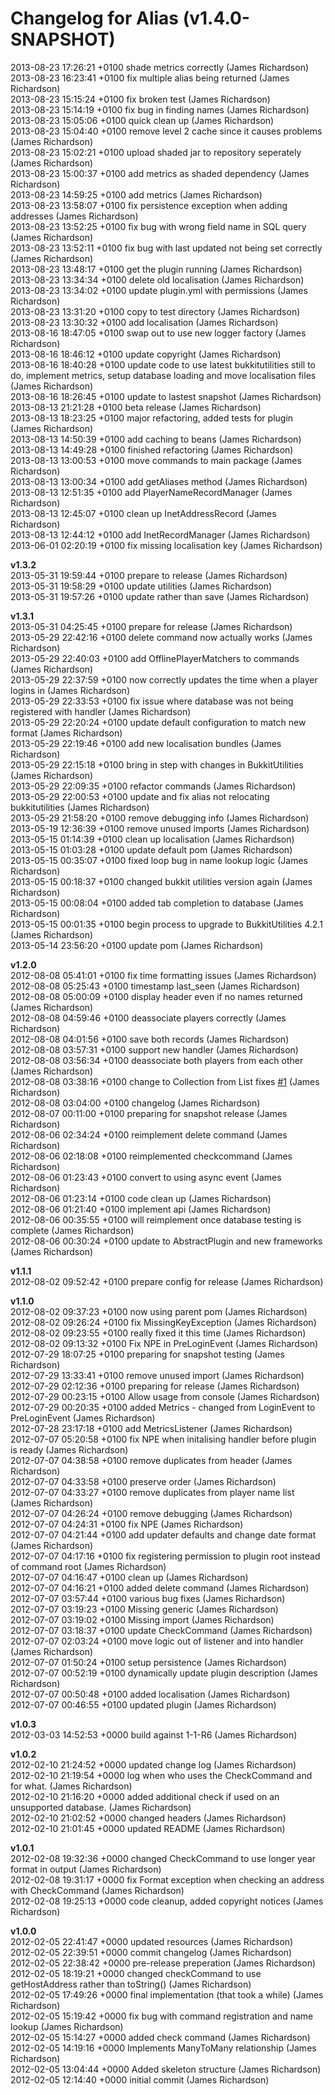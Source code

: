 # Changelog for Alias (v1.4.0-SNAPSHOT)

2013-08-23 17:26:21 +0100    shade metrics correctly (James Richardson)  
2013-08-23 16:23:41 +0100    fix multiple alias being returned (James Richardson)  
2013-08-23 15:15:24 +0100    fix broken test (James Richardson)  
2013-08-23 15:14:19 +0100    fix bug in finding names (James Richardson)  
2013-08-23 15:05:06 +0100    quick clean up (James Richardson)  
2013-08-23 15:04:40 +0100    remove level 2 cache since it causes problems (James Richardson)  
2013-08-23 15:02:21 +0100    upload shaded jar to repository seperately (James Richardson)  
2013-08-23 15:00:37 +0100    add metrics as shaded dependency (James Richardson)  
2013-08-23 14:59:25 +0100    add metrics (James Richardson)  
2013-08-23 13:58:07 +0100    fix persistence exception when adding addresses (James Richardson)  
2013-08-23 13:52:25 +0100    fix bug with wrong field name in SQL query (James Richardson)  
2013-08-23 13:52:11 +0100    fix bug with last updated not being set correctly (James Richardson)  
2013-08-23 13:48:17 +0100    get the plugin running (James Richardson)  
2013-08-23 13:34:34 +0100    delete old localisation (James Richardson)  
2013-08-23 13:34:02 +0100    update plugin.yml with permissions (James Richardson)  
2013-08-23 13:31:20 +0100    copy to test directory (James Richardson)  
2013-08-23 13:30:32 +0100    add localisation (James Richardson)  
2013-08-16 18:47:05 +0100    swap out to use new logger factory (James Richardson)  
2013-08-16 18:46:12 +0100    update copyright (James Richardson)  
2013-08-16 18:40:28 +0100    update code to use latest bukkitutilities still to do, implement metrics, setup database loading and move localisation files (James Richardson)  
2013-08-16 18:26:45 +0100    update to lastest snapshot (James Richardson)  
2013-08-13 21:21:28 +0100    beta release (James Richardson)  
2013-08-13 18:23:25 +0100    major refactoring, added tests for plugin (James Richardson)  
2013-08-13 14:50:39 +0100    add caching to beans (James Richardson)  
2013-08-13 14:49:28 +0100    finished refactoring (James Richardson)  
2013-08-13 13:00:53 +0100    move commands to main package (James Richardson)  
2013-08-13 13:00:34 +0100    add getAliases method (James Richardson)  
2013-08-13 12:51:35 +0100    add PlayerNameRecordManager (James Richardson)  
2013-08-13 12:45:07 +0100    clean up InetAddressRecord (James Richardson)  
2013-08-13 12:44:12 +0100    add InetRecordManager (James Richardson)  
2013-06-01 02:20:19 +0100    fix missing localisation key (James Richardson)  

**v1.3.2**  
2013-05-31 19:59:44 +0100    prepare to release (James Richardson)  
2013-05-31 19:58:29 +0100    update utilities (James Richardson)  
2013-05-31 19:57:26 +0100    update rather than save (James Richardson)  

**v1.3.1**  
2013-05-31 04:25:45 +0100    prepare for release (James Richardson)  
2013-05-29 22:42:16 +0100    delete command now actually works (James Richardson)  
2013-05-29 22:40:03 +0100    add OfflinePlayerMatchers to commands (James Richardson)  
2013-05-29 22:37:59 +0100    now correctly updates the time when a player logins in (James Richardson)  
2013-05-29 22:33:53 +0100    fix issue where database was not being registered with handler (James Richardson)  
2013-05-29 22:20:24 +0100    update default configuration to match new format (James Richardson)  
2013-05-29 22:19:46 +0100    add new localisation bundles (James Richardson)  
2013-05-29 22:15:18 +0100    bring in step with changes in BukkitUtilities (James Richardson)  
2013-05-29 22:09:35 +0100    refactor commands (James Richardson)  
2013-05-29 22:00:53 +0100    update and fix alias not relocating bukkitutilities (James Richardson)  
2013-05-29 21:58:20 +0100    remove debugging info (James Richardson)  
2013-05-19 12:36:39 +0100    remove unused imports (James Richardson)  
2013-05-15 01:14:39 +0100    clean up localisation (James Richardson)  
2013-05-15 01:03:28 +0100    update default pom (James Richardson)  
2013-05-15 00:35:07 +0100    fixed loop bug in name lookup logic (James Richardson)  
2013-05-15 00:18:37 +0100    changed bukkit utilities version again (James Richardson)  
2013-05-15 00:08:04 +0100    added tab completion to database (James Richardson)  
2013-05-15 00:01:35 +0100    begin process to upgrade to BukkitUtilities 4.2.1 (James Richardson)  
2013-05-14 23:56:20 +0100    update pom (James Richardson)  

**v1.2.0**  
2012-08-08 05:41:01 +0100    fix time formatting issues (James Richardson)  
2012-08-08 05:25:43 +0100    timestamp last_seen (James Richardson)  
2012-08-08 05:00:09 +0100    display header even if no names returned (James Richardson)  
2012-08-08 04:59:46 +0100    deassociate players correctly (James Richardson)  
2012-08-08 04:01:56 +0100    save both records (James Richardson)  
2012-08-08 03:57:31 +0100    support new handler (James Richardson)  
2012-08-08 03:56:34 +0100    deassociate both players from each other (James Richardson)  
2012-08-08 03:38:16 +0100    change to Collection from List fixes [#1](https://github.com/grandwazir/Alias/alias/issues/1) (James Richardson)  
2012-08-08 03:04:00 +0100    changelog (James Richardson)  
2012-08-07 00:11:00 +0100    preparing for snapshot release (James Richardson)  
2012-08-06 02:34:24 +0100    reimplement delete command (James Richardson)  
2012-08-06 02:18:08 +0100    reimplemented checkcommand (James Richardson)  
2012-08-06 01:23:43 +0100    convert to using async event (James Richardson)  
2012-08-06 01:23:14 +0100    code clean up (James Richardson)  
2012-08-06 01:21:40 +0100    implement api (James Richardson)  
2012-08-06 00:35:55 +0100    will reimplement once database testing is complete (James Richardson)  
2012-08-06 00:30:24 +0100    update to AbstractPlugin and new frameworks (James Richardson)  

**v1.1.1**  
2012-08-02 09:52:42 +0100    prepare config for release (James Richardson)  

**v1.1.0**  
2012-08-02 09:37:23 +0100    now using parent pom (James Richardson)  
2012-08-02 09:26:24 +0100    fix MissingKeyException (James Richardson)  
2012-08-02 09:23:55 +0100    really fixed it this time (James Richardson)  
2012-08-02 09:13:32 +0100    Fix NPE in PreLoginEvent (James Richardson)  
2012-07-29 18:07:25 +0100    preparing for snapshot testing (James Richardson)  
2012-07-29 13:33:41 +0100    remove unused import (James Richardson)  
2012-07-29 02:12:36 +0100    preparing for release (James Richardson)  
2012-07-29 00:23:15 +0100    Allow usage from console (James Richardson)  
2012-07-29 00:20:35 +0100    added Metrics - changed from LoginEvent to PreLoginEvent (James Richardson)  
2012-07-28 23:17:18 +0100    add MetricsListener (James Richardson)  
2012-07-07 05:20:58 +0100    fix NPE when initalising handler before plugin is ready (James Richardson)  
2012-07-07 04:38:58 +0100    remove duplicates from header (James Richardson)  
2012-07-07 04:33:58 +0100    preserve order (James Richardson)  
2012-07-07 04:33:27 +0100    remove duplicates from player name list (James Richardson)  
2012-07-07 04:26:24 +0100    remove debugging (James Richardson)  
2012-07-07 04:24:31 +0100    fix NPE (James Richardson)  
2012-07-07 04:21:44 +0100    add updater defaults and change date format (James Richardson)  
2012-07-07 04:17:16 +0100    fix registering permission to plugin root instead of command root (James Richardson)  
2012-07-07 04:16:47 +0100    clean up (James Richardson)  
2012-07-07 04:16:21 +0100    added delete command (James Richardson)  
2012-07-07 03:57:44 +0100    various bug fixes (James Richardson)  
2012-07-07 03:19:23 +0100    Missing generic (James Richardson)  
2012-07-07 03:19:02 +0100    Missing import (James Richardson)  
2012-07-07 03:18:37 +0100    update CheckCommand (James Richardson)  
2012-07-07 02:03:24 +0100    move logic out of listener and into handler (James Richardson)  
2012-07-07 01:50:24 +0100    setup persistence (James Richardson)  
2012-07-07 00:52:19 +0100    dynamically update plugin description (James Richardson)  
2012-07-07 00:50:48 +0100    added localisation (James Richardson)  
2012-07-07 00:46:55 +0100    updated plugin (James Richardson)  

**v1.0.3**  
2012-03-03 14:52:53 +0000    build against 1-1-R6 (James Richardson)  

**v1.0.2**  
2012-02-10 21:24:52 +0000    updated change log (James Richardson)  
2012-02-10 21:19:54 +0000    log when who uses the CheckCommand and for what. (James Richardson)  
2012-02-10 21:16:20 +0000    added additional check if used on an unsupported database. (James Richardson)  
2012-02-10 21:02:52 +0000    changed headers (James Richardson)  
2012-02-10 21:01:45 +0000    updated README (James Richardson)  

**v1.0.1**  
2012-02-08 19:32:36 +0000    changed CheckCommand to use longer year format in output (James Richardson)  
2012-02-08 19:31:17 +0000    fix Format exception when checking an address with CheckCommand (James Richardson)  
2012-02-08 19:25:13 +0000    code cleanup, added copyright notices (James Richardson)  

**v1.0.0**  
2012-02-05 22:41:47 +0000    updated resources (James Richardson)  
2012-02-05 22:39:51 +0000    commit changelog (James Richardson)  
2012-02-05 22:38:42 +0000    pre-release preperation (James Richardson)  
2012-02-05 18:19:21 +0000    changed checkCommand to use getHostAddress rather than toString() (James Richardson)  
2012-02-05 17:49:26 +0000    final implementation (that took a while) (James Richardson)  
2012-02-05 15:19:42 +0000    fix bug with command registration and name lookup (James Richardson)  
2012-02-05 15:14:27 +0000    added check command (James Richardson)  
2012-02-05 14:19:16 +0000    Implements ManyToMany relationship (James Richardson)  
2012-02-05 13:04:44 +0000    Added skeleton structure (James Richardson)  
2012-02-05 12:14:40 +0000    initial commit (James Richardson)  
